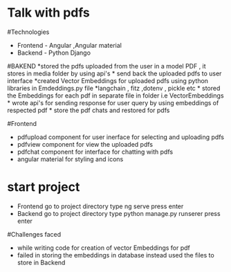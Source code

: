 # Talk with pdfs

#Technologies  
  - Frontend  -  Angular ,Angular material
  - Backend -  Python Django

    
#BAKEND
    *stored the pdfs uploaded from the user in a  model PDF , it stores in media folder  by using api's
    * send back the uploaded pdfs to user interface
    *created Vector Embeddings for uploaded pdfs using python libraries  in Emdeddings.py file
        *langchain , fitz ,dotenv , pickle  etc
    * stored the Embeddings for each pdf in separate file in folder i.e VectorEmbeddings
    * wrote  api's for sending response for user query  by using embeddings of respected pdf
    * store the pdf chats and restored for  pdfs

#Frontend
   - pdfupload component for user inerface for selecting and uploading pdfs 
   - pdfview component for view the uploaded pdfs
   - pdfchat component for interface for chatting with pdfs
   - angular material for styling and icons

# start project
   - Frontend    go to project directory type  ng serve    press enter
   - Backend      go to project directory type  python manage.py runserer  press enter


#Challenges faced 
  - while writing code for creation of vector Embeddings for pdf
  - failed in storing the embeddings in database  instead used the files to store in Backend 




